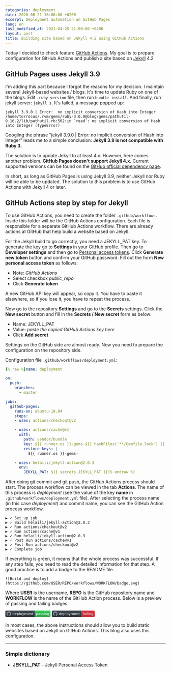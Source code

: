 ```yaml
---
categories: deployment
date: 2020-06-21 16:00:00 +0200
excerpt: Deployment automation on GitHub Pages
lang: en
last_modified_at: 2021-04-25 21:00:00 +0200
layout: post
title: Building site based on Jekyll 4.2 using GitHub Actions
---
```


Today I decided to check feature [GitHub Actions][github-actions].
My goal is to prepare configuration for GitHub Actions and publish a site based on [Jekyll][jekyll] 4.2

## GitHub Pages uses Jekyll 3.9

I'm adding this part because I forgot the reasons for my decision.
I maintain several Jekyll-based websites / blogs.
It's time to update Ruby on one of the blogs.
Edit `.ruby-version` file, then run `bundle install`.
And finally, run jekyll server: `jekyll s`.
It's failed, a message popped up:

```
jekyll 3.9.0 | Error:  no implicit conversion of Hash into Integer
/home/torrocus/.rvm/gems/ruby-3.0.0@blog/gems/pathutil-0.16.2/lib/pathutil.rb:502:in `read': no implicit conversion of Hash into Integer (TypeError)
```

Googling the phrase
"jekyll 3.9.0 | Error:  no implicit conversion of Hash into Integer"
leads me to a simple conclusion:
**Jekyll 3.9 is not compatible with Ruby 3.**

The solution is to update Jekyll to at least 4.x.
However, here comes another problem.
**GitHub Pages doesn't support Jekyll 4.x.**
Current supported versions can be found on the [GitHub official dependency page][github-pages-dependency-versions].

In short, as long as GitHub Pages is using Jekyll 3.9,
neither Jekyll nor Ruby will be able to be updated.
The solution to this problem is to use GitHub Actions with Jekyll 4 or later.

## GitHub Actions step by step for Jekyll

To use GitHub Actions, you need to create the folder `.github/workflows`.
Inside this folder will be the GitHub Actions configuration.
Each file is responsible for a separate GitHub Actions workflow.
There are already actions at GitHub that help build a website based on Jekyll.

For the Jekyll build to go correctly, you need a JEKYLL_PAT key.
To generate the key go to **Settings** in your GitHub profile.
Then go to **Developer settings** and then go to [Personal access tokens][github-personal-access-tokens].
Click **Generate new token** button and confirm your GitHub password.
Fill out the form **New personal access token** as follows:
- Note: _GitHub Actions_
- Select checkbox _public_repo_
- Click **Generate token**

A new GitHub API key will appear, so copy it.
You have to paste it elsewhere, so if you lose it, you have to repeat the process.

Now go to the repository **Settings** and go to the **Secrets** settings.
Click the **New secret** button and fill in the **Secrets / New secret** form as below:
- Name: JEKYLL_PAT
- Value: _paste the copied GitHub Actions key here_
- Click **Add secret**

Settings on the GitHub side are almost ready.
Now you need to prepare the configuration on the repository side.

Configuration file `.github/workflows/deployment.yml`:
```yaml
{% raw %}name: deployment

on:
  push:
    branches:
      - master

jobs:
  github-pages:
    runs-on: ubuntu-18.04
    steps:
    - uses: actions/checkout@v2

    - uses: actions/cache@v1
      with:
        path: vendor/bundle
        key: ${{ runner.os }}-gems-${{ hashFiles('**/Gemfile.lock') }}
        restore-keys: |
          ${{ runner.os }}-gems-

    - uses: helaili/jekyll-action@2.0.3
      env:
        JEKYLL_PAT: ${{ secrets.JEKYLL_PAT }}{% endraw %}
```

After doing git commit and git push, the GitHub Actions process should start.
The process workflow can be viewed in the tab **Actions**.
The name of this process is _deployment_
(see the value of the key **name** in `.github/workflows/deployment.yml` file).
After selecting the process name (in this case _deployment_) and commit name,
you can see the GitHub Action process workflow.

```
▶ ✓ Set up job
▶ ✓ Build helaili/jekyll-action@2.0.3
▶ ✓ Run actions/checkout@v2
▶ ✓ Run actions/cache@v1
▶ ✓ Run helaili/jekyll-action@2.0.3
▶ ✓ Post Run actions/cache@v1
▶ ✓ Post Run actions/checkout@v2
▶ ✓ Complete job
```

If everything is green, it means that the whole process was successful.
If any step fails, you need to read the detailed information for that step.
A good practice is to add a badge to the README file.

```
![Build and deploy](https://github.com/USER/REPO/workflows/WORKFLOW/badge.svg)
```

Where **USER** is the username,
**REPO** is the GitHub repository name
and **WORKFLOW** is the name of the GitHub Action process.
Below is a preview of passing and failing badges.

<svg xmlns="http://www.w3.org/2000/svg" width="142" height="20">
  <defs>
    <linearGradient id="workflow-fill" x1="50%" y1="0%" x2="50%" y2="100%">
      <stop stop-color="#444D56" offset="0%"></stop>
      <stop stop-color="#24292E" offset="100%"></stop>
    </linearGradient>
    <linearGradient id="state-fill" x1="50%" y1="0%" x2="50%" y2="100%">
      <stop stop-color="#34D058" offset="0%"></stop>
      <stop stop-color="#28A745" offset="100%"></stop>
    </linearGradient>
  </defs>
  <g fill="none" fill-rule="evenodd">
    <g font-family="&#39;DejaVu Sans&#39;,Verdana,Geneva,sans-serif" font-size="11">
      <path id="workflow-bg" d="M0,3 C0,1.3431 1.3552,0 3.02702703,0 L92,0 L92,20 L3.02702703,20 C1.3552,20 0,18.6569 0,17 L0,3 Z" fill="url(#workflow-fill)" fill-rule="nonzero"></path>
      <text fill="#010101" fill-opacity=".3">
        <tspan x="22.1981982" y="15">deployment</tspan>
      </text>
      <text fill="#FFFFFF">
        <tspan x="22.1981982" y="14">deployment</tspan>
      </text>
    </g>
    <g transform="translate(92)" font-family="&#39;DejaVu Sans&#39;,Verdana,Geneva,sans-serif" font-size="11">
      <path d="M0 0h46.939C48.629 0 50 1.343 50 3v14c0 1.657-1.37 3-3.061 3H0V0z" id="state-bg" fill="url(#state-fill)" fill-rule="nonzero"></path>
      <text fill="#010101" fill-opacity=".3">
        <tspan x="4" y="15">passing</tspan>
      </text>
      <text fill="#FFFFFF">
        <tspan x="4" y="14">passing</tspan>
      </text>
    </g>
    <path fill="#959DA5" d="M11 3c-3.868 0-7 3.132-7 7a6.996 6.996 0 0 0 4.786 6.641c.35.062.482-.148.482-.332 0-.166-.01-.718-.01-1.304-1.758.324-2.213-.429-2.353-.822-.079-.202-.42-.823-.717-.99-.245-.13-.595-.454-.01-.463.552-.009.946.508 1.077.718.63 1.058 1.636.76 2.039.577.061-.455.245-.761.446-.936-1.557-.175-3.185-.779-3.185-3.456 0-.762.271-1.392.718-1.882-.07-.175-.315-.892.07-1.855 0 0 .586-.183 1.925.718a6.5 6.5 0 0 1 1.75-.236 6.5 6.5 0 0 1 1.75.236c1.338-.91 1.925-.718 1.925-.718.385.963.14 1.68.07 1.855.446.49.717 1.112.717 1.882 0 2.686-1.636 3.28-3.194 3.456.254.219.473.639.473 1.295 0 .936-.009 1.689-.009 1.925 0 .184.131.402.481.332A7.011 7.011 0 0 0 18 10c0-3.867-3.133-7-7-7z"></path>
  </g>
</svg>

<svg xmlns="http://www.w3.org/2000/svg" width="135" height="20">
  <defs>
    <linearGradient id="workflow-fill-failing" x1="50%" y1="0%" x2="50%" y2="100%">
      <stop stop-color="#444D56" offset="0%"></stop>
      <stop stop-color="#24292E" offset="100%"></stop>
    </linearGradient>
    <linearGradient id="state-fill-failing" x1="50%" y1="0%" x2="50%" y2="100%">
      <stop stop-color="#D73A49" offset="0%"></stop>
      <stop stop-color="#CB2431" offset="100%"></stop>
    </linearGradient>
  </defs>
  <g fill="none" fill-rule="evenodd">
    <g font-family="&#39;DejaVu Sans&#39;,Verdana,Geneva,sans-serif" font-size="11">
      <path id="workflow-bg-failing" d="M0,3 C0,1.3431 1.3552,0 3.02702703,0 L92,0 L92,20 L3.02702703,20 C1.3552,20 0,18.6569 0,17 L0,3 Z" fill="url(#workflow-fill-failing)" fill-rule="nonzero"></path>
      <text fill="#010101" fill-opacity=".3">
        <tspan x="22.1981982" y="15">deployment</tspan>
      </text>
      <text fill="#FFFFFF">
        <tspan x="22.1981982" y="14">deployment</tspan>
      </text>
    </g>
    <g transform="translate(92)" font-family="&#39;DejaVu Sans&#39;,Verdana,Geneva,sans-serif" font-size="11">
      <path d="M0 0h40.47C41.869 0 43 1.343 43 3v14c0 1.657-1.132 3-2.53 3H0V0z" id="state-bg-failing" fill="url(#state-fill-failing)" fill-rule="nonzero"></path>
      <text fill="#010101" fill-opacity=".3">
        <tspan x="5" y="15">failing</tspan>
      </text>
      <text fill="#FFFFFF">
        <tspan x="5" y="14">failing</tspan>
      </text>
    </g>
    <path fill="#959DA5" d="M11 3c-3.868 0-7 3.132-7 7a6.996 6.996 0 0 0 4.786 6.641c.35.062.482-.148.482-.332 0-.166-.01-.718-.01-1.304-1.758.324-2.213-.429-2.353-.822-.079-.202-.42-.823-.717-.99-.245-.13-.595-.454-.01-.463.552-.009.946.508 1.077.718.63 1.058 1.636.76 2.039.577.061-.455.245-.761.446-.936-1.557-.175-3.185-.779-3.185-3.456 0-.762.271-1.392.718-1.882-.07-.175-.315-.892.07-1.855 0 0 .586-.183 1.925.718a6.5 6.5 0 0 1 1.75-.236 6.5 6.5 0 0 1 1.75.236c1.338-.91 1.925-.718 1.925-.718.385.963.14 1.68.07 1.855.446.49.717 1.112.717 1.882 0 2.686-1.636 3.28-3.194 3.456.254.219.473.639.473 1.295 0 .936-.009 1.689-.009 1.925 0 .184.131.402.481.332A7.011 7.011 0 0 0 18 10c0-3.867-3.133-7-7-7z"></path>
  </g>
</svg>

In most cases, the above instructions should allow you to build static websites based on Jekyll on GitHub Actions.
This blog also uses this configuration.

---

### Simple dictionary
+ **JEKYLL_PAT** - Jekyll Personal Access Token

[github-actions]: https://github.com/features/actions
[github-pages-dependency-versions]: https://pages.github.com/versions/
[github-personal-access-tokens]: https://github.com/settings/tokens
[jekyll]: https://jekyllrb.com/
